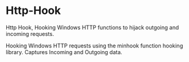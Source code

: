 # Http-Hook
Http Hook, Hooking Windows HTTP functions to hijack outgoing and incoming requests.

Hooking Windows HTTP requests using the minhook function hooking library.
Captures Incoming and Outgoing data.
